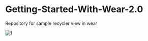 # Getting-Started-With-Wear-2.0
Repository for sample recycler view in wear

![1]

[1]: ./video2gif_20180907_171208-min.gif
